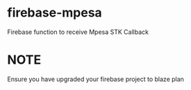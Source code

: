 # firebase-mpesa
Firebase function to receive Mpesa STK Callback

# NOTE
Ensure you have upgraded your firebase project to blaze plan

